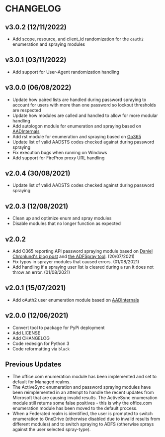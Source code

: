 # CHANGELOG

## v3.0.2 (12/11/2022)
- Add scope, resource, and client_id randomization for the `oauth2` enumeration and spraying modules

## v3.0.1 (03/11/2022)
- Add support for User-Agent randomization handling

## v3.0.0 (06/08/2022)
- Update how paired lists are handled during password spraying to account for users with more than one password so lockout thresholds are respected
- Update how modules are called and handled to allow for more modular handling
- Add autologon module for enumeration and spraying based on [AADInternals](https://github.com/Gerenios/AADInternals)
- Add rst module for enumeration and spraying based on [Go365](https://github.com/optiv/Go365)
- Update list of valid AADSTS codes checked against during password spraying
- Fix execution bugs when running on Windows
- Add support for FireProx proxy URL handling

## v2.0.4 (30/08/2021)
- Update list of valid AADSTS codes checked against during password spraying

## v2.0.3 (12/08/2021)
- Clean up and optimize enum and spray modules
- Disable modules that no longer function as expected

## v2.0.2
- Add O365 reporting API password spraying module based on [Daniel Chronlund's blog post](https://danielchronlund.com/2020/03/17/azure-ad-password-spray-attacks-with-powershell-and-how-to-defend-your-tenant/) and [the ADFSpray tool](https://github.com/xFreed0m/ADFSpray). (20/07/2021)
- Fix typos in sprayer modules that caused errors. (01/08/2021)
- Add handling if a spraying user list is cleared during a run it does not throw an error. (01/08/2021)

## v2.0.1 (15/07/2021)
- Add oAuth2 user enumeration module based on [AADInternals](https://github.com/Gerenios/AADInternals)

## v2.0.0 (12/06/2021)
- Convert tool to package for PyPi deployment
- Add LICENSE
- Add CHANGELOG
- Code redesign for Python 3
- Code reformatting via `black`

## Previous Updates
- The office.com enumeration module has been implemented and set to default for Managed realms.
- The ActiveSync enumeration and password spraying modules have been reimplemented in an attempt to handle the recent updates from Microsoft that are causing invalid results. The ActiveSync enumeration module still returns some false positives - this is why the office.com enumeration module has been moved to the default process.
- When a Federated realm is identified, the user is prompted to switch enumeration to OneDrive (otherwise disabled due to invalid results from different modules) and to switch spraying to ADFS (otherwise sprays against the user selected spray-type).